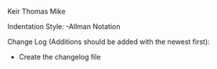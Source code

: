 Keir
Thomas
Mike

Indentation Style:
  -Allman Notation
  
Change Log (Additions should be added with the newest first):
  - Create the changelog file
  

  
  
